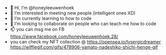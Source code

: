 - 👋 Hi, I’m @honeyleeuwenhoek
- 👀 I’m interested in meeting new people (intelligent ones XD)
- 🌱 I’m currently learning to how to code
- 💞️ I’m looking to collaborate on people who can teach me how to code
- 📫 you can msg me on FB https://www.facebook.com/honeyleeuwenhoek.28/
- you can check my NFT collection @ https://opensea.io/lysergicdreamer
https://wifflegif.com/gifs/478906-yamato-nadeshiko-shichi-henge-gif




<!---
honeyleeuwenhoek/honeyleeuwenhoek is a ✨ special ✨ repository because its `README.md` (this file) appears on your GitHub profile.
You can click the Preview link to take a look at your changes.
--->
